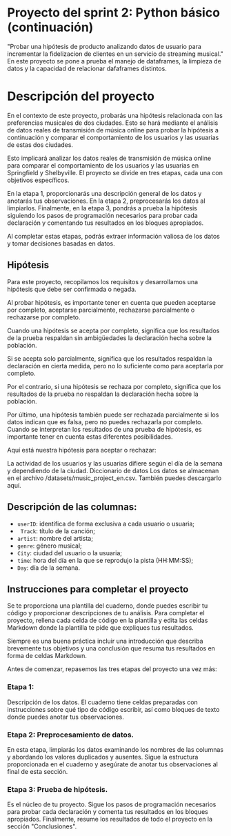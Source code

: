 # Proyecto del sprint 2: Python básico (continuación)
"Probar una hipótesis de producto analizando datos de usuario para incrementar la fidelizacion de clientes en un servicio de streaming musical."
En este proyecto se pone a prueba el manejo de dataframes, la limpieza de datos y la capacidad de relacionar dafaframes distintos.

# Descripción del proyecto
En el contexto de este proyecto, probarás una hipótesis relacionada con las preferencias musicales de dos ciudades. Esto se hará mediante el análisis de datos reales de transmisión de música online para probar la hipótesis a continuación y comparar el comportamiento de los usuarios y las usuarias de estas dos ciudades.

Esto implicará analizar los datos reales de transmisión de música online para comparar el comportamiento de los usuarios y las usuarias en Springfield y Shelbyville. El proyecto se divide en tres etapas, cada una con objetivos específicos.

En la etapa 1, proporcionarás una descripción general de los datos y anotarás tus observaciones. En la etapa 2, preprocesarás los datos al limpiarlos. Finalmente, en la etapa 3, pondrás a prueba la hipótesis siguiendo los pasos de programación necesarios para probar cada declaración y comentando tus resultados en los bloques apropiados.

Al completar estas etapas, podrás extraer información valiosa de los datos y tomar decisiones basadas en datos.

## Hipótesis
Para este proyecto, recopilamos los requisitos y desarrollamos una hipótesis que debe ser confirmada o negada.

Al probar hipótesis, es importante tener en cuenta que pueden aceptarse por completo, aceptarse parcialmente, rechazarse parcialmente o rechazarse por completo.

Cuando una hipótesis se acepta por completo, significa que los resultados de la prueba respaldan sin ambigüedades la declaración hecha sobre la población.

Si se acepta solo parcialmente, significa que los resultados respaldan la declaración en cierta medida, pero no lo suficiente como para aceptarla por completo.

Por el contrario, si una hipótesis se rechaza por completo, significa que los resultados de la prueba no respaldan la declaración hecha sobre la población.

Por último, una hipótesis también puede ser rechazada parcialmente si los datos indican que es falsa, pero no puedes rechazarla por completo. Cuando se interpretan los resultados de una prueba de hipótesis, es importante tener en cuenta estas diferentes posibilidades.

Aquí está nuestra hipótesis para aceptar o rechazar:

La actividad de los usuarios y las usuarias difiere según el día de la semana y dependiendo de la ciudad.
Diccionario de datos
Los datos se almacenan en el archivo /datasets/music_project_en.csv. También puedes descargarlo aquí.

## Descripción de las columnas:

- `userID`: identifica de forma exclusiva a cada usuario o usuaria;
- ` Track`: título de la canción;
- `artist`: nombre del artista;
- `genre`: género musical;
- `City`: ciudad del usuario o la usuaria;
- `time`: hora del día en la que se reprodujo la pista (HH:MM:SS);
- `Day`: día de la semana.
## Instrucciones para completar el proyecto
Se te proporciona una plantilla del cuaderno, donde puedes escribir tu código y proporcionar descripciones de tu análisis. Para completar el proyecto, rellena cada celda de código en la plantilla y edita las celdas Markdown donde la plantilla te pide que expliques tus resultados.

Siempre es una buena práctica incluir una introducción que describa brevemente tus objetivos y una conclusión que resuma tus resultados en forma de celdas Markdown. 

Antes de comenzar, repasemos las tres etapas del proyecto una vez más:

### Etapa 1: 
Descripción de los datos. El cuaderno tiene celdas preparadas con instrucciones sobre qué tipo de código escribir, así como bloques de texto donde puedes anotar tus observaciones.

### Etapa 2: Preprocesamiento de datos. 
En esta etapa, limpiarás los datos examinando los nombres de las columnas y abordando los valores duplicados y ausentes. Sigue la estructura proporcionada en el cuaderno y asegúrate de anotar tus observaciones al final de esta sección.

### Etapa 3: Prueba de hipótesis. 
Es el núcleo de tu proyecto. Sigue los pasos de programación necesarios para probar cada declaración y comenta tus resultados en los bloques apropiados. Finalmente, resume los resultados de todo el proyecto en la sección "Conclusiones".



